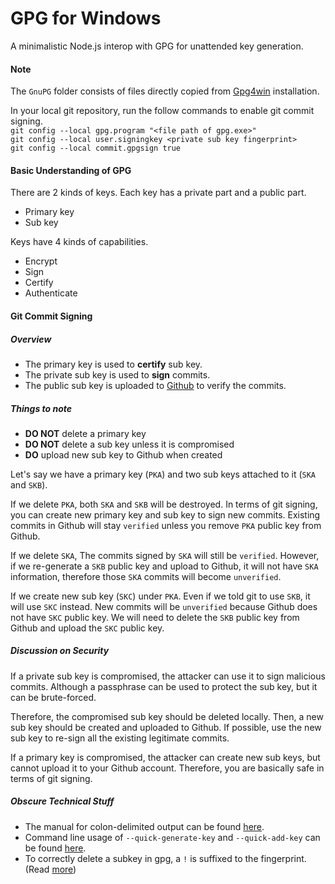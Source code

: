 # GPG for Windows

A minimalistic Node.js interop with GPG for unattended key generation.

#### Note

The `GnuPG` folder consists of files directly copied from [Gpg4win](https://www.gpg4win.org/) installation.

In your local git repository, run the follow commands to enable git commit signing.<br>
`git config --local gpg.program "<file path of gpg.exe>"`<br>
`git config --local user.signingkey <private sub key fingerprint>`<br>
`git config --local commit.gpgsign true`

#### Basic Understanding of GPG

There are 2 kinds of keys. Each key has a private part and a public part.
- Primary key
- Sub key

Keys have 4 kinds of capabilities.
- Encrypt
- Sign
- Certify
- Authenticate

#### Git Commit Signing

##### Overview

- The primary key is used to **certify** sub key.
- The private sub key is used to **sign** commits.
- The public sub key is uploaded to [Github](https://github.com/settings/gpg/new) to verify the commits.


##### Things to note

- **DO NOT** delete a primary key
- **DO NOT** delete a sub key unless it is compromised
- **DO** upload new sub key to Github when created

Let's say we have a primary key (`PKA`) and two sub keys attached to it (`SKA` and `SKB`).

If we delete `PKA`, both `SKA` and `SKB` will be destroyed. In terms of git signing, you can create new primary key and sub key to sign new commits. Existing commits in Github will stay `verified` unless you remove `PKA` public key from Github.

If we delete `SKA`, The commits signed by `SKA` will still be `verified`. However, if we re-generate a `SKB` public key and upload to Github, it will not have `SKA` information, therefore those `SKA` commits will become `unverified`.

If we create new sub key (`SKC`) under `PKA`. Even if we told git to use `SKB`, it will use `SKC` instead. New commits will be `unverified` because Github does not have `SKC` public key. We will need to delete the `SKB` public key from Github and upload the `SKC` public key.

##### Discussion on Security

If a private sub key is compromised, the attacker can use it to sign malicious commits. Although a passphrase can be used to protect the sub key, but it can be brute-forced.

Therefore, the compromised sub key should be deleted locally. Then, a new sub key should be created and uploaded to Github. If possible, use the new sub key to re-sign all the existing legitimate commits.

If a primary key is compromised, the attacker can create new sub keys, but cannot upload it to your Github account. Therefore, you are basically safe in terms of git signing.

##### Obscure Technical Stuff
- The manual for colon-delimited output can be found [here](https://github.com/CSNW/gnupg/blob/master/doc/DETAILS).
- Command line usage of `--quick-generate-key` and `--quick-add-key` can be found [here](https://www.gnupg.org/documentation/manuals/gnupg/OpenPGP-Key-Management.html).
- To correctly delete a subkey in gpg, a `!` is suffixed to the fingerprint. (Read [more](https://security.stackexchange.com/questions/207138/how-do-i-delete-secret-subkeys-correctly))
